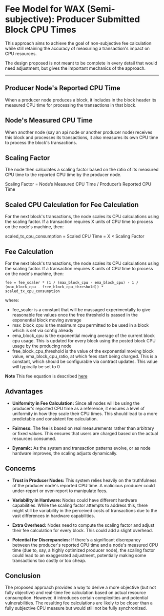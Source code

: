 # Fee Model for WAX (Semi-subjective): Producer Submitted Block CPU Times

This approach aims to achieve the goal of non-subjective fee calculation while still retaining the accuracy of measuring a transaction's impact on CPU resources.

The design proposed is not meant to be complete in every detail that would need adjustment, but gives the important mechanics of the approach.

---

## Producer Node's Reported CPU Time
When a producer node produces a block, it includes in the block header its measured CPU time for processing the transactions in that block.

## Node's Measured CPU Time
When another node (say an api node or another producer node) receives this block and processes its transactions, it also measures its own CPU time to process the block's transactions.

## Scaling Factor
The node then calculates a scaling factor based on the ratio of its measured CPU time to the reported CPU time by the producer node.

Scaling Factor = Node’s Measured CPU Time / Producer’s Reported CPU Time

## Scaled CPU Calculation for Fee Calculation
For the next block's transactions, the node scales its CPU calculations using the scaling factor. If a transaction requires X units of CPU time to process on the node's machine, then:

scaled_tx_cpu_consumption = Scaled CPU Time = X × Scaling Factor

## Fee Calculation
For the next block's transactions, the node scales its CPU calculations using the scaling factor. If a transaction requires X units of CPU time to process on the node's machine, then:

```
fee = fee_scaler * (1 / (max_block_cpu - ema_block_cpu) - 1 / (max_block_cpu - free_block_cpu_threshold)) * scaled_tx_cpu_consumption
```
where:
* fee_scaler is a constant that will be massaged experimentally to give reasonable fee values once the free threshold is passed in the exponential block moving average
* max_block_cpu is the maximum cpu permitted to be used in a block which is set via config already
* ema_block_cpu is the exponential moving average of the current block cpu usage. This is updated for every block using the posted block CPU usage by the producing node
* free_block_cpu_threshold is the value of the exponential moving block value, ema_block_cpu_ratio, at which fees start being charged. This is a constant, which should be configurable via contract updates. This value will typically be set to 0

**Note** This fee equation is described [here](https://github.com/worldwide-asset-exchange/wax-blockchain/blob/tokenomics-graphs/tokenomics/proposals/general-fee-formula.md)

## Advantages

- **Uniformity in Fee Calculation:** Since all nodes will be using the producer's reported CPU time as a reference, it ensures a level of uniformity in how they scale their CPU times. This should lead to a more predictable and consistent fee calculation.

- **Fairness:** The fee is based on real measurements rather than arbitrary or fixed values. This ensures that users are charged based on the actual resources consumed.

- **Dynamic:** As the system and transaction patterns evolve, or as node hardware improves, the scaling adjusts dynamically.

## Concerns

- **Trust in Producer Nodes:** This system relies heavily on the truthfulness of the producer node's reported CPU time. A malicious producer could under-report or over-report to manipulate fees.

- **Variability in Hardware:** Nodes could have different hardware capabilities. While the scaling factor attempts to address this, there might still be variability in the perceived costs of transactions due to the vast differences in hardware capabilities.

- **Extra Overhead:** Nodes need to compute the scaling factor and adjust their fee calculation for every block. This could add a slight overhead.

- **Potential for Discrepancies:** If there's a significant discrepancy between the producer's reported CPU time and a node's measured CPU time (due to, say, a highly optimized producer node), the scaling factor could lead to an exaggerated adjustment, potentially making some transactions too costly or too cheap.

## Conclusion

The proposed approach provides a way to derive a more objective (but not fully objective) and real-time fee calculation based on actual resource consumption. However, it introduces certain complexities and potential vulnerabilities. The resulting fee calculations are likely to be closer than a fully subjective CPU measure but would still not be fully synchronized.
